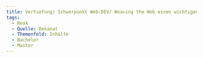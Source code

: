 ```yaml
---
title: Vertiefung/ Schwerpunkt Web-DEV/ Weaving the Web einen wichtigen und vor allem Informatik-lastigen Teil in der MI. Sollte nach Möglichkeit erhalten bleiben.
tags:
  - Reak
  - Quelle: Dekanat
  - Themenfeld: Inhalte
  - Bachelor
  - Master
---
```

